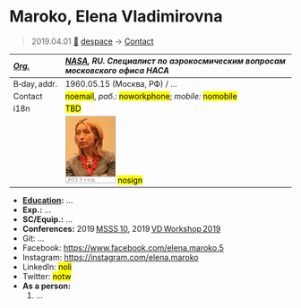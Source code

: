 # Maroko, Elena Vladimirovna
> 2019.04.01 [🚀](../index/index.md) [despace](index.md) → [Contact](contact.md)

|*[Org.](contact.md)*|*[NASA](zz_nasa.md), RU. Специалист по аэрокосмическим вопросам московского офиса НАСА*|
|:--|:--|
|B‑day, addr.|1960.05.15 (Москва, РФ) / …|
|Contact|<mark>noemail</mark>, *раб.:* <mark>noworkphone</mark>; *mobile:* <mark>nomobile</mark>|
|i18n|<mark>TBD</mark>|
| |![](f/contact/m/maroko1_animated.gif) <mark>nosign</mark>|

   - **[Education](edu.md):** …
   - **Exp.:** …
   - **SC/Equip.:** …
   - **Conferences:** 2019 [MSSS 10](msss_10.md), 2019 [VD Workshop 2019](vdws2019.md)
   - Git: …
   - Facebook: <https://www.facebook.com/elena.maroko.5>
   - Instagram: <https://instagram.com/elena.maroko>
   - LinkedIn: <mark>noli</mark>
   - Twitter: <mark>notw</mark>
   - **As a person:**
      1. …

